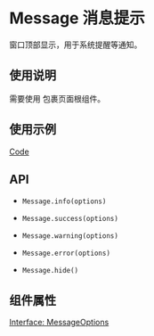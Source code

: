 # Message 消息提示

窗口顶部显示，用于系统提醒等通知。

## 使用说明

需要使用 [<ComponentProvider>](./component-provider) 包裹页面根组件。

## 使用示例

[Code](./demo/index.tsx)

## API

- `Message.info(options)`

- `Message.success(options)`

- `Message.warning(options)`

- `Message.error(options)`

- `Message.hide()`

## 组件属性

[Interface: MessageOptions](Message.tsx)
